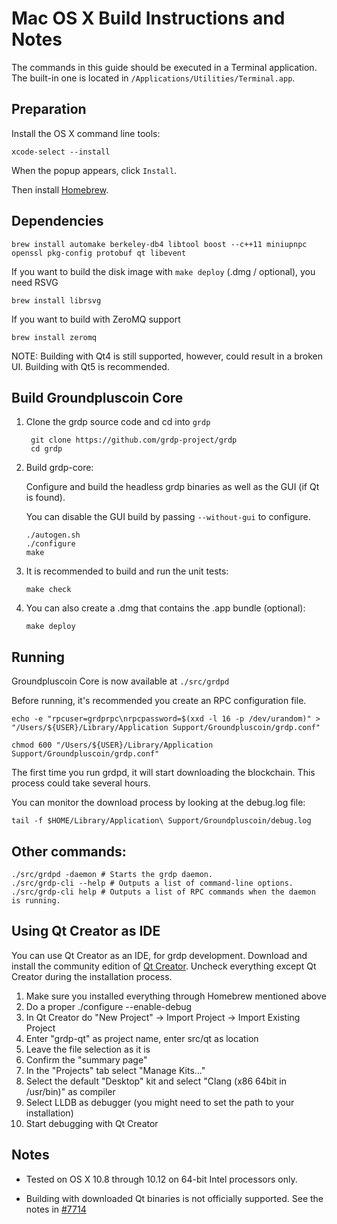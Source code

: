 Mac OS X Build Instructions and Notes
====================================
The commands in this guide should be executed in a Terminal application.
The built-in one is located in `/Applications/Utilities/Terminal.app`.

Preparation
-----------
Install the OS X command line tools:

`xcode-select --install`

When the popup appears, click `Install`.

Then install [Homebrew](https://brew.sh).

Dependencies
----------------------

    brew install automake berkeley-db4 libtool boost --c++11 miniupnpc openssl pkg-config protobuf qt libevent

If you want to build the disk image with `make deploy` (.dmg / optional), you need RSVG

    brew install librsvg

If you want to build with ZeroMQ support
    
    brew install zeromq

NOTE: Building with Qt4 is still supported, however, could result in a broken UI. Building with Qt5 is recommended.

Build Groundpluscoin Core
------------------------

1. Clone the grdp source code and cd into `grdp`

        git clone https://github.com/grdp-project/grdp
        cd grdp

2.  Build grdp-core:

    Configure and build the headless grdp binaries as well as the GUI (if Qt is found).

    You can disable the GUI build by passing `--without-gui` to configure.

        ./autogen.sh
        ./configure
        make

3.  It is recommended to build and run the unit tests:

        make check

4.  You can also create a .dmg that contains the .app bundle (optional):

        make deploy

Running
-------

Groundpluscoin Core is now available at `./src/grdpd`

Before running, it's recommended you create an RPC configuration file.

    echo -e "rpcuser=grdprpc\nrpcpassword=$(xxd -l 16 -p /dev/urandom)" > "/Users/${USER}/Library/Application Support/Groundpluscoin/grdp.conf"

    chmod 600 "/Users/${USER}/Library/Application Support/Groundpluscoin/grdp.conf"

The first time you run grdpd, it will start downloading the blockchain. This process could take several hours.

You can monitor the download process by looking at the debug.log file:

    tail -f $HOME/Library/Application\ Support/Groundpluscoin/debug.log

Other commands:
-------

    ./src/grdpd -daemon # Starts the grdp daemon.
    ./src/grdp-cli --help # Outputs a list of command-line options.
    ./src/grdp-cli help # Outputs a list of RPC commands when the daemon is running.

Using Qt Creator as IDE
------------------------
You can use Qt Creator as an IDE, for grdp development.
Download and install the community edition of [Qt Creator](https://www.qt.io/download/).
Uncheck everything except Qt Creator during the installation process.

1. Make sure you installed everything through Homebrew mentioned above
2. Do a proper ./configure --enable-debug
3. In Qt Creator do "New Project" -> Import Project -> Import Existing Project
4. Enter "grdp-qt" as project name, enter src/qt as location
5. Leave the file selection as it is
6. Confirm the "summary page"
7. In the "Projects" tab select "Manage Kits..."
8. Select the default "Desktop" kit and select "Clang (x86 64bit in /usr/bin)" as compiler
9. Select LLDB as debugger (you might need to set the path to your installation)
10. Start debugging with Qt Creator

Notes
-----

* Tested on OS X 10.8 through 10.12 on 64-bit Intel processors only.

* Building with downloaded Qt binaries is not officially supported. See the notes in [#7714](https://github.com/bitcoin/bitcoin/issues/7714)
